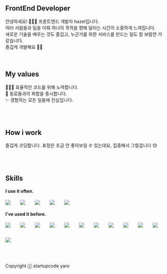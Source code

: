 ## FrontEnd Developer
안녕하세요! 🙋🏻‍♀️ 프론트엔드 개발자 hazel입니다. <br />
여러 사람들과 팀을 이뤄 하나의 목적을 향해 달리는 시간이 소중하게 느껴집니다. <br />
새로운 기술을 배우는 것도 즐겁고, 누군가를 위한 서비스를 만드는 일도 참 보람찬 거 같습니다. <br />
즐겁게 개발해요 👏🏻
<br />
<br />
<br />
## My values
👩🏻‍💻 효율적인 코드를 위해 노력합니다. <br />
👥 동료들과의 화합을 중시합니다. <br />
✨ 경험하는 모든 일들에 진심입니다. <br />
<br />
<br />
<br />
## How i work
즐겁게 코딩합니다. 표정은 조금 안 좋아보일 수 있는데요, 집중해서 그럴겁니다 😓 <br />
<br />
<br />
<br />
## Skills
#### I use it often.
<div style="display:flex;gap:30px;flex-wrap:wrap;">
  <img src="https://img.shields.io/badge/js-F7DF1E?style=for-the-badge&logo=javascript&logoColor=black">
  <img src="https://img.shields.io/badge/ts-3178C6?style=for-the-badge&logo=typescript&logoColor=white">
  <img src="https://img.shields.io/badge/express-000000?style=for-the-badge&logo=express&logoColor=white">
  <img src="https://img.shields.io/badge/react-61DAFB?style=for-the-badge&logo=react&logoColor=black">
  <img src="https://img.shields.io/badge/MySQL-4479A1?style=for-the-badge&logo=mysql&logoColor=white">
</div>

#### I've used it before.
<div style="display:flex;gap:30px;flex-wrap:wrap;">
   <img src="https://img.shields.io/badge/Android-3DDC84?style=for-the-badge&logo=android&logoColor=white">
  <img src="https://img.shields.io/badge/iOS-000000?style=for-the-badge&logo=iOS&logoColor=white">
  <img src="https://img.shields.io/badge/Java-007396?style=for-the-badge&logo=Java&logoColor=white">
  <img src="https://img.shields.io/badge/Kotlin-7F52FF?style=for-the-badge&logo=Kotlin&logoColor=white">
  <img src="https://img.shields.io/badge/Swift-F05138?style=for-the-badge&logo=Swift&logoColor=white">
  <img src="https://img.shields.io/badge/Docker-2496ED?style=for-the-badge&logo=Docker&logoColor=white">
  <img src="https://img.shields.io/badge/Kubernetes-326CE5?style=for-the-badge&logo=Kubernetes&logoColor=white">
  <img src="https://img.shields.io/badge/Jenkins-D24939?style=for-the-badge&logo=Jenkins&logoColor=white">
  <img src="https://img.shields.io/badge/Elasticsearch-005571?style=for-the-badge&logo=Elasticsearch&logoColor=white">
  <img src="https://img.shields.io/badge/Logstash-005571?style=for-the-badge&logo=Logstash&logoColor=white">
  <img src="https://img.shields.io/badge/kibana-005571?style=for-the-badge&logo=Kibana&logoColor=white">
  <img src="https://img.shields.io/badge/AWS-232F3E?style=for-the-badge&logo=amazonaws&logoColor=white">
</div>
<br />
<br />
<br />

Copyright ⓒ startupcode yaro
